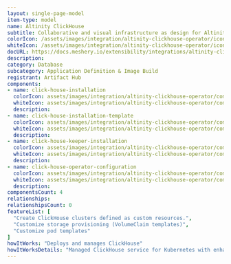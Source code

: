 ```yaml
---
layout: single-page-model
item-type: model
name: Altinity ClickHouse
subtitle: Collaborative and visual infrastructure as design for Altinity ClickHouse
colorIcon: /assets/images/integration/altinity-clickhouse-operator/icons/color/altinity-clickhouse-operator-color.svg
whiteIcon: /assets/images/integration/altinity-clickhouse-operator/icons/white/altinity-clickhouse-operator-white.svg
docURL: https://docs.meshery.io/extensibility/integrations/altinity-clickhouse-operator
description: 
category: Database
subcategory: Application Definition & Image Build
registrant: Artifact Hub
components: 
- name: click-house-installation
  colorIcon: assets/images/integration/altinity-clickhouse-operator/components/click-house-installation/icons/color/click-house-installation-color.svg
  whiteIcon: assets/images/integration/altinity-clickhouse-operator/components/click-house-installation/icons/white/click-house-installation-white.svg
  description: 
- name: click-house-installation-template
  colorIcon: assets/images/integration/altinity-clickhouse-operator/components/click-house-installation-template/icons/color/click-house-installation-template-color.svg
  whiteIcon: assets/images/integration/altinity-clickhouse-operator/components/click-house-installation-template/icons/white/click-house-installation-template-white.svg
  description: 
- name: click-house-keeper-installation
  colorIcon: assets/images/integration/altinity-clickhouse-operator/components/click-house-keeper-installation/icons/color/click-house-keeper-installation-color.svg
  whiteIcon: assets/images/integration/altinity-clickhouse-operator/components/click-house-keeper-installation/icons/white/click-house-keeper-installation-white.svg
  description: 
- name: click-house-operator-configuration
  colorIcon: assets/images/integration/altinity-clickhouse-operator/components/click-house-operator-configuration/icons/color/click-house-operator-configuration-color.svg
  whiteIcon: assets/images/integration/altinity-clickhouse-operator/components/click-house-operator-configuration/icons/white/click-house-operator-configuration-white.svg
  description: 
componentsCount: 4
relationships: 
relationshipsCount: 0
featureList: [
  "Create ClickHouse clusters defined as custom resources.",
  "Customize storage provisioning (VolumeClaim templates)",
  "Customize pod templates"
]
howItWorks: "Deploys and manages ClickHouse"
howItWorksDetails: "Managed ClickHouse service for Kubernetes with enhanced features"
---
```

